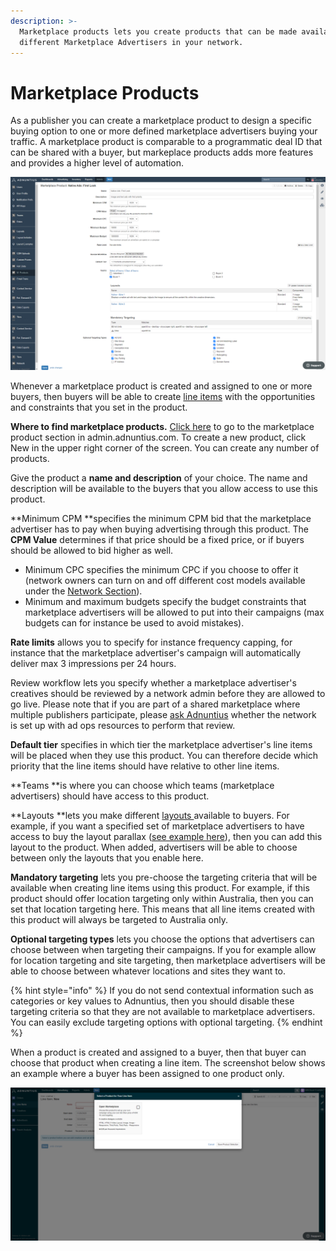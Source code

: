 ```yaml
---
description: >-
  Marketplace products lets you create products that can be made available to
  different Marketplace Advertisers in your network.
---
```


# Marketplace Products

As a publisher you can create a marketplace product to design a specific buying option to one or more defined marketplace advertisers buying your traffic. A marketplace product is comparable to a programmatic deal ID that can be shared with a buyer, but markeplace products adds more features and provides a higher level of automation. 

![Example marketplace product.](<../../../.gitbook/assets/202110 MP Product.png>)

Whenever a marketplace product is created and assigned to one or more buyers, then buyers will be able to create [line items](../advertising/line-items.md) with the opportunities and constraints that you set in the product. 

**Where to find marketplace products.** [Click here](https://admin.adnuntius.com/admin/marketplace-products) to go to the marketplace product section in admin.adnuntius.com. To create a new product, click New in the upper right corner of the screen. You can create any number of products. 

Give the product a **name and description** of your choice. The name and description will be available to the buyers that you allow access to use this product.

**Minimum CPM **specifies the minimum CPM bid that the marketplace advertiser has to pay when buying advertising through this product. The **CPM Value** determines if that price should be a fixed price, or if buyers should be allowed to bid higher as well. 

* Minimum CPC specifies the minimum CPC if you choose to offer it (network owners can turn on and off different cost models available under the [Network Section](../../../adnuntius-data/user-interface-guide/admin/network.md)). 
* Minimum and maximum budgets specify the budget constraints that marketplace advertisers will be allowed to put into their campaigns (max budgets can for instance be used to avoid mistakes).

**Rate limits** allows you to specify for instance frequency capping, for instance that the marketplace advertiser's campaign will automatically deliver max 3 impressions per 24 hours. 

Review workflow lets you specify whether a marketplace advertiser's creatives should be reviewed by a network admin before they are allowed to go live. Please note that if you are part of a shared marketplace where multiple publishers participate, please [ask Adnuntius](mailto:support@adnuntius.com) whether the network is set up with ad ops resources to perform that review. 

**Default tier** specifies in which tier the marketplace advertiser's line items will be placed when they use this product. You can therefore decide which priority that the line items should have relative to other line items. 

**Teams **is where you can choose which teams (marketplace advertisers) should have access to this product. 

**Layouts **lets you make different [layouts ](layouts.md)available to buyers. For example, if you want a specified set of marketplace advertisers to have access to buy the layout parallax ([see example here](https://admin.adnuntius.com/admin/layout-examples/layout-example/parallax-layout-example)), then you can add this layout to the product. When added, advertisers will be able to choose between only the layouts that you enable here. 

**Mandatory targeting** lets you pre-choose the targeting criteria that will be available when creating line items using this product. For example, if this product should offer location targeting only within Australia, then you can set that location targeting here. This means that all line items created with this product will always be targeted to Australia only. 

**Optional targeting types** lets you choose the options that advertisers can choose between when targeting their campaigns. If you for example allow for location targeting and site targeting, then marketplace advertisers will be able to choose between whatever locations and sites they want to.

{% hint style="info" %}
If you do not send contextual information such as categories or key values to Adnuntius, then you should disable these targeting criteria so that they are not available to marketplace advertisers. You can easily exclude targeting options with optional targeting.
{% endhint %}

When a product is created and assigned to a buyer, then that buyer can choose that product when creating a line item. The screenshot below shows an example where a buyer has been assigned to one product only. 

![When products are created they can be chosen by assigned buyers.](../../../.gitbook/assets/mp-li.png)

